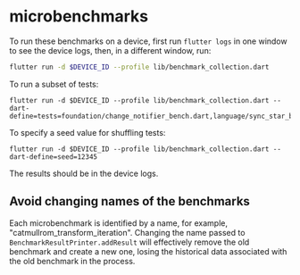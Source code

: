 # microbenchmarks

To run these benchmarks on a device, first run `flutter logs` in one window to
see the device logs, then, in a different window, run:

```sh
flutter run -d $DEVICE_ID --profile lib/benchmark_collection.dart
```

To run a subset of tests:

```shell
flutter run -d $DEVICE_ID --profile lib/benchmark_collection.dart --dart-define=tests=foundation/change_notifier_bench.dart,language/sync_star_bench.dart
```

To specify a seed value for shuffling tests:

```shell
flutter run -d $DEVICE_ID --profile lib/benchmark_collection.dart --dart-define=seed=12345
```

The results should be in the device logs.

## Avoid changing names of the benchmarks

Each microbenchmark is identified by a name, for example,
"catmullrom_transform_iteration". Changing the name passed to
`BenchmarkResultPrinter.addResult` will effectively remove the old benchmark and
create a new one, losing the historical data associated with the old benchmark
in the process.
